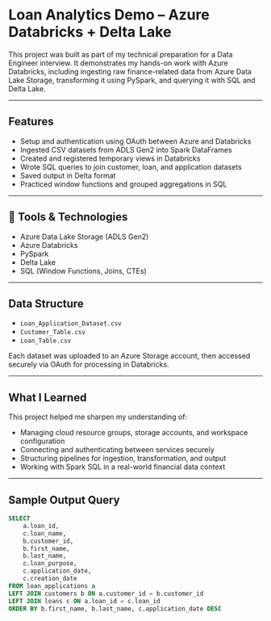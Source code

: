 # Loan Analytics Demo – Azure Databricks + Delta Lake

This project was built as part of my technical preparation for a Data Engineer interview. It demonstrates my hands-on work with Azure Databricks, including ingesting raw finance-related data from Azure Data Lake Storage, transforming it using PySpark, and querying it with SQL and Delta Lake.

---

## Features

- Setup and authentication using OAuth between Azure and Databricks
- Ingested CSV datasets from ADLS Gen2 into Spark DataFrames
- Created and registered temporary views in Databricks
- Wrote SQL queries to join customer, loan, and application datasets
- Saved output in Delta format
- Practiced window functions and grouped aggregations in SQL

---

## 🔧 Tools & Technologies

- Azure Data Lake Storage (ADLS Gen2)
- Azure Databricks
- PySpark
- Delta Lake
- SQL (Window Functions, Joins, CTEs)

---

## Data Structure

- `Loan_Application_Dataset.csv`
- `Customer_Table.csv`
- `Loan_Table.csv`

Each dataset was uploaded to an Azure Storage account, then accessed securely via OAuth for processing in Databricks.

---

## What I Learned

This project helped me sharpen my understanding of:
- Managing cloud resource groups, storage accounts, and workspace configuration
- Connecting and authenticating between services securely
- Structuring pipelines for ingestion, transformation, and output
- Working with Spark SQL in a real-world financial data context

---

## Sample Output Query

```sql
SELECT 
    a.loan_id, 
    c.loan_name,
    b.customer_id, 
    b.first_name, 
    b.last_name,
    c.loan_purpose,
    c.application_date,
    c.creation_date
FROM loan_applications a
LEFT JOIN customers b ON a.customer_id = b.customer_id
LEFT JOIN loans c ON a.loan_id = c.loan_id 
ORDER BY b.first_name, b.last_name, c.application_date DESC

